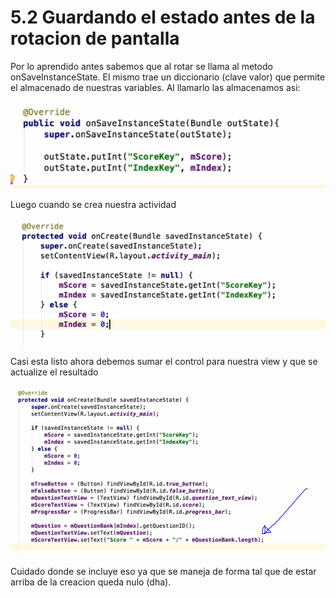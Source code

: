 # 5.2 Guardando el estado antes de la rotacion de pantalla

Por lo aprendido antes sabemos que al rotar se llama al metodo  onSaveInstanceState. El mismo trae un diccionario \(clave valor\) que permite el almacenado de nuestras variables. Al llamarlo las almacenamos asi:

![](../../.gitbook/assets/imagen%20%28853%29.png)

Luego cuando se crea nuestra actividad

![](../../.gitbook/assets/imagen%20%28860%29.png)

Casi esta listo ahora debemos sumar el control para nuestra view y que se actualize el resultado

![](../../.gitbook/assets/imagen%20%28849%29.png)

Cuidado donde se incluye eso ya que se maneja de forma tal que de estar arriba de la creacion queda nulo \(dha\).

